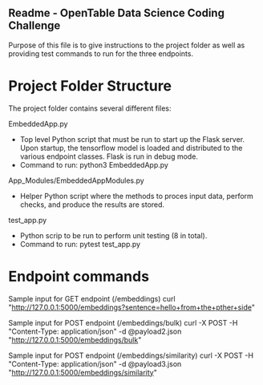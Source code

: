 ## Readme - OpenTable Data Science Coding Challenge

Purpose of this file is to give instructions to the project folder as well as providing test commands to run for the three endpoints. 

# Project Folder Structure

The project folder contains several different files:

EmbeddedApp.py
- Top level Python script that must be run to start up the Flask server. Upon startup, the tensorflow model is loaded and distributed to the various endpoint classes. Flask is run in debug mode. 
- Command to run: python3 EmbeddedApp.py
  
App_Modules/EmbeddedAppModules.py
- Helper Python script where the methods to proces input data, perform checks, and produce the results are stored. 

test_app.py
- Python scrip to be run to perform unit testing (8 in total).  
- Command to run: pytest test_app.py

# Endpoint commands

Sample input for GET endpoint (/embeddings)
    curl "http://127.0.0.1:5000/embeddings?sentence=hello+from+the+pther+side"

Sample input for POST endpoint (/embeddings/bulk)
    curl -X POST -H "Content-Type: application/json" -d @payload2.json "http://127.0.0.1:5000/embeddings/bulk"

Sample input for POST endpoint (/embeddings/similarity)
    curl -X POST -H "Content-Type: application/json" -d @payload3.json "http://127.0.0.1:5000/embeddings/similarity"